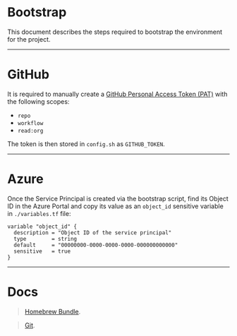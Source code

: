 # Bootstrap

This document describes the steps required to bootstrap the environment for the project.

---

# GitHub

It is required to manually create a [GitHub Personal Access Token (PAT)](https://docs.github.com/en/authentication/keeping-your-account-and-data-secure/managing-your-personal-access-tokens) with the following scopes:

- `repo`
- `workflow`
- `read:org`

The token is then stored in `config.sh` as `GITHUB_TOKEN`.

---

# Azure

Once the Service Principal is created via the bootstrap script, find its Object ID in the Azure Portal and copy its value 
as an `object_id` sensitive variable in `./variables.tf` file:

```hcl
variable "object_id" {
  description = "Object ID of the service principal"
  type        = string
  default     = "00000000-0000-0000-0000-000000000000"
  sensitive   = true
}
```

---

# Docs

> [Homebrew Bundle](https://docs.brew.sh/Brew-Bundle-and-Brewfile).

> [Git](https://docs.github.com/en/get-started/git-basics/setting-your-username-in-git).
